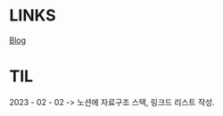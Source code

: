 # LINKS
[Blog](https://kukurubbing.tistory.com)

# TIL 

2023 - 02 - 02 -> 노션에 자료구조 스택, 링크드 리스트 작성.

